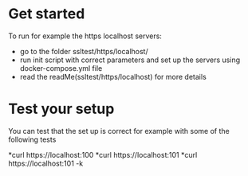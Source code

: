 # Get started
To run for example the https localhost servers:
  * go to the folder ssltest/https/localhost/
  * run init script with correct parameters and set up the servers using docker-compose.yml file
  * read the readMe(ssltest/https/localhost) for more details

# Test your setup

You can test that the set up is correct for example with some of the following tests

  *curl https://localhost:100
  *curl https://localhost:101
  *curl https://localhost:101 -k
